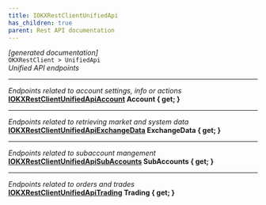```yaml
---
title: IOKXRestClientUnifiedApi
has_children: true
parent: Rest API documentation
---
```

*[generated documentation]*  
`OKXRestClient > UnifiedApi`  
*Unified API endpoints*
  
***
*Endpoints related to account settings, info or actions*  
**[IOKXRestClientUnifiedApiAccount](IOKXRestClientUnifiedApiAccount.html) Account { get; }**  
***
*Endpoints related to retrieving market and system data*  
**[IOKXRestClientUnifiedApiExchangeData](IOKXRestClientUnifiedApiExchangeData.html) ExchangeData { get; }**  
***
*Endpoints related to subaccount mangement*  
**[IOKXRestClientUnifiedApiSubAccounts](IOKXRestClientUnifiedApiSubAccounts.html) SubAccounts { get; }**  
***
*Endpoints related to orders and trades*  
**[IOKXRestClientUnifiedApiTrading](IOKXRestClientUnifiedApiTrading.html) Trading { get; }**  
